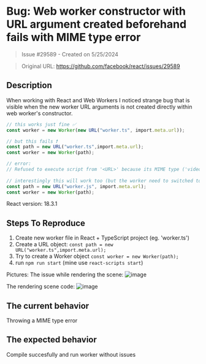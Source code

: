 # Bug: Web worker constructor with URL argument created beforehand fails with MIME type error

> Issue #29589 - Created on 5/25/2024

> Original URL: https://github.com/facebook/react/issues/29589

## Description

When working with React and Web Workers I noticed strange bug that is visible when the new worker URL arguments is not created directly within web worker's constructor. 

````ts
// this works just fine ✅ 
const worker = new Worker(new URL("worker.ts", import.meta.url)); 

// but this fails ❗ 
const path = new URL("worker.ts",import.meta.url);
const worker = new Worker(path); 

// error:
// Refused to execute script from '<URL>' because its MIME type ('video/mp2t') is not executable.
   
// interestingly this will work too (but the worker need to switched to JavaScript) ✅ 
const path = new URL("worker.js", import.meta.url);
const worker = new Worker(path);
````

React version: 18.3.1

## Steps To Reproduce

1. Create new worker file in React + TypeScript project (eg. 'worker.ts')
2. Create a URL object: `const path = new URL("worker.ts",import.meta.url);`
3. Try to create a Worker object `const worker = new Worker(path);`
4. run `npm run start` (mine use `react-scripts start`)

Pictures:
The issue while rendering the scene:
![image](https://github.com/facebook/react/assets/1651451/cfa73d28-8a6e-4d27-ae7c-d27e2daa1b8d)

The rendering scene code:
![image](https://github.com/facebook/react/assets/1651451/6e053327-85ed-4f51-88b0-c541c0743504)



## The current behavior
Throwing a MIME type error

## The expected behavior
Compile succesfully and run worker without issues

